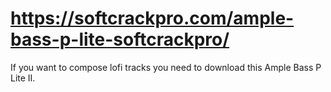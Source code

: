 # https://softcrackpro.com/ample-bass-p-lite-softcrackpro/
If you want to compose lofi tracks you need to download this Ample Bass P Lite II.
